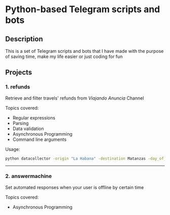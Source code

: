 # Python-based Telegram scripts and bots

## Description

This is a set of Telegram scripts and bots that I have made with the purpose of saving time, make my life easier or just coding for fun

## Projects

### 1. refunds

<p><a href="https://img.shields.io/badge/coverage-90-green"></a></p>

Retrieve and filter travels' refunds from *Viajando Anuncia* Channel

Topics covered:

- Regular expressions
- Parsing
- Data validation
- Asynchronous Programming
- Command line arguments

Usage:

````sh
python datacollector -origin "La Habana" -destination Matanzas -day_of_week vie
````

***

### 2. answermachine

Set automated responses when your user is offline by certain time

Topics covered:

- Asynchronous Programming
